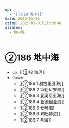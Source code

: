 ```yaml
---
up:
  - "[[②18 海洋]]"
date: 2025-03-01
ctime: 2025-03-01T13:08:48
aliases:
  - 地中海
---
```


# ②186 地中海

- up: [[②18 海洋]]
- down:	
	- [[②186.1 利古里亚海]]
	- [[②186.2 第勒尼安海]]
	- [[②186.3 爱奥尼亚海]]
	- [[②186.4 亚德里亚海]]
	- [[②186.5 爱琴海]]
	- [[②186.6 累旺特海]]
	- [[②186.7 黑海]]
	
